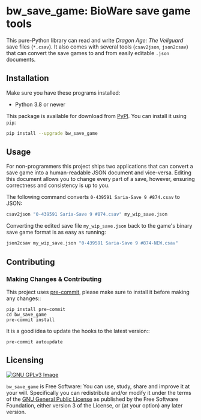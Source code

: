 # bw_save_game: BioWare save game tools

This pure-Python library can read and write _Dragon Age: The Veilguard_ save files (`*.csav`).
It also comes with several tools (`csav2json`, `json2csav`) that can convert the save games to and from easily editable `.json` documents.

## Installation

Make sure you have these programs installed:

* Python 3.8 or newer

This package is available for download from [PyPI][1]. You can install it using `pip`:
```bash
pip install --upgrade bw_save_game
```

## Usage

For non-programmers this project ships two applications that can convert a save game into a human-readable JSON document and vice-versa.
Editing this document allows you to change every part of a save, however, ensuring correctness and consistency is up to you.

The following command converts `0-439591 Saria-Save 9 #874.csav` to JSON:
```bash
csav2json "0-439591 Saria-Save 9 #874.csav" my_wip_save.json
```
Converting the edited save file `my_wip_save.json` back to the game's binary save game format is as easy as running:
```bash
json2csav my_wip_save.json "0-439591 Saria-Save 9 #874-NEW.csav"
```

## Contributing

### Making Changes & Contributing

This project uses [pre-commit][4], please make sure to install it before making any
changes::

    pip install pre-commit
    cd bw_save_game
    pre-commit install

It is a good idea to update the hooks to the latest version::

    pre-commit autoupdate

## Licensing

[![GNU GPLv3 Image](https://www.gnu.org/graphics/gplv3-127x51.png)][2]

`bw_save_game` is Free Software: You can use, study, share and improve it at your
will. Specifically you can redistribute and/or modify it under the terms of the
[GNU General Public License][3] as published by the Free Software Foundation,
either version 3 of the License, or (at your option) any later version.

[1]: https://pypi.org/project/bw_save_game/
[2]: http://www.gnu.org/licenses/gpl-3.0.en.html
[3]: https://www.gnu.org/licenses/gpl.html
[4]: https://pre-commit.com/

